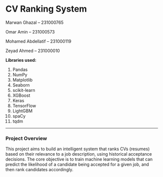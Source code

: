 # CV Ranking System

Marwan Ghazal – 231000765

Omar Amin – 231000573

Mohamed Abdellatif – 231000119

Zeyad Ahmed – 231000010

**Libraries used:**
1) Pandas
2) NumPy
3) Matplotlib
4) Seaborn
5) scikit-learn
6) XGBoost
7) Keras
8) TensorFlow
9) LightGBM
10) spaCy
11) tqdm

---

### **Project Overview**
This project aims to build an intelligent system that ranks CVs (resumes) based on their relevance to a job description, using historical acceptance decisions. The core objective is to train machine learning models that can predict the likelihood of a candidate being accepted for a given job, and then rank candidates accordingly.
